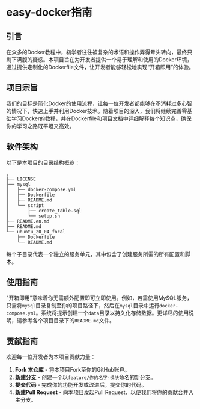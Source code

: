 # **easy-docker指南**

## **引言**

在众多的Docker教程中，初学者往往被复杂的术语和操作弄得晕头转向，最终只剩下满腹的疑惑。本项目旨在为开发者提供一个易于理解和使用的Docker环境，通过提供定制化的Dockerfile文件，让开发者能够轻松地实现“开箱即用”的体验。

## **项目宗旨**

我们的目标是简化Docker的使用流程，让每一位开发者都能够在不消耗过多心智的情况下，快速上手并利用Docker技术。随着项目的深入，我们将继续完善零基础学习Docker的教程，并在Dockerfile和项目文档中详细解释每个知识点，确保你的学习之路既平坦又高效。

## **软件架构**

以下是本项目的目录结构概览：

```
.
├── LICENSE
├── mysql
│   ├── docker-compose.yml
│   ├── Dockerfile
│   ├── README.md
│   └── script
│       ├── create_table.sql
│       └── setup.sh
├── README.en.md
├── README.md
└── ubuntu_20_04_focal
    ├── Dockerfile
    └── README.md
```

每个子目录代表一个独立的服务单元，其中包含了创建服务所需的所有配置和脚本。

## **使用指南**

"开箱即用"意味着你无需额外配置即可立即使用。例如，若需使用MySQL服务，只需将`mysql`目录复制至你的项目路径下，然后在`mysql`目录中运行`docker-compose.yml`。系统将提示创建一个`data`目录以持久化存储数据。更详尽的使用说明，请参考各个项目目录下的`README.md`文件。

## **贡献指南**

欢迎每一位开发者为本项目贡献力量：

1. **Fork 本仓库** - 将本项目Fork至你的GitHub账户。
2. **新建分支** - 创建一个以`feature/你的名字-模块`命名的新分支。
3. **提交代码** - 完成你的功能开发或改进后，提交你的代码。
4. **新建Pull Request** - 向本项目发起Pull Request，以便我们将你的贡献合并入主分支。

